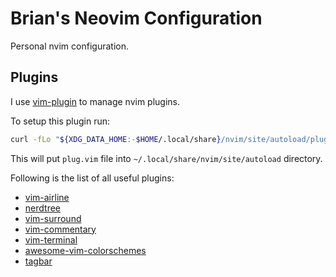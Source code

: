 # Brian's Neovim Configuration

Personal nvim configuration.

## Plugins

I use [vim-plugin](https://github.com/junegunn/vim-plug) to manage nvim plugins.

To setup this plugin run:

```sh
curl -fLo "${XDG_DATA_HOME:-$HOME/.local/share}/nvim/site/autoload/plug.vim" --create-dirs 'https://raw.githubusercontent.com/junegunn/vim-plug/master/plug.vim'
```

This will put `plug.vim` file into `~/.local/share/nvim/site/autoload` directory.

Following is the list of all useful plugins:

* [vim-airline](https://github.com/vim-airline/vim-airline)
* [nerdtree](https://github.com/scrooloose/nerdtree)
* [vim-surround](https://github.com/tpope/vim-surround)
* [vim-commentary](https://github.com/tpope/vim-commentary)
* [vim-terminal](https://github.com/tc50cal/vim-terminal)
* [awesome-vim-colorschemes](https://github.com/rafi/awesome-vim-colorschemes)
* [tagbar](https://github.com/preservim/tagbar)
